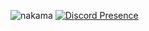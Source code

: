 ![nakama](https://i.imgur.com/TQ3pOPb.png)
[![Discord Presence](https://lanyard.cnrad.dev/api/986623794498130060)](https://discord.com/users/986623794498130060)
